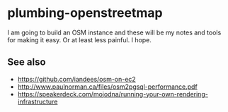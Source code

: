 # plumbing-openstreetmap

I am going to build an OSM instance and these will be my notes and tools for making it easy. Or at least less painful. I hope.

## See also

* https://github.com/iandees/osm-on-ec2
* http://www.paulnorman.ca/files/osm2pgsql-performance.pdf
* https://speakerdeck.com/mojodna/running-your-own-rendering-infrastructure
